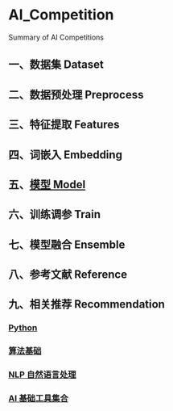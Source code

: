 # AI_Competition
Summary of AI Competitions

## 一、数据集 Dataset

## 二、数据预处理 Preprocess

## 三、特征提取 Features

## 四、词嵌入 Embedding

## 五、[模型 Model](https://github.com/Decalogue/AI_Competition/tree/master/model)

## 六、训练调参 Train

## 七、模型融合 Ensemble

## 八、参考文献 Reference 

## 九、相关推荐 Recommendation

### [Python](https://github.com/Decalogue/PythonMindmap)

### [算法基础](https://github.com/Decalogue/AlgorithmMap)

### [NLP 自然语言处理](https://github.com/Decalogue/NlpMindmap)

### [AI 基础工具集合](https://github.com/Decalogue/ai)